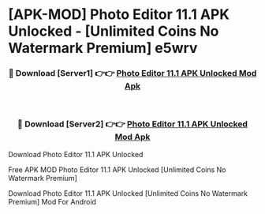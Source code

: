 # [APK-MOD] Photo Editor 11.1 APK Unlocked - [Unlimited Coins No Watermark Premium] e5wrv



<div align="center">
<h3>🔴 Download [Server1] 👉👉 <a href="https://momento.my/?title=Photo_Editor_11.1_APK_Unlocked">Photo Editor 11.1 APK Unlocked Mod Apk</a></h3><br>

<h3>🔴 Download [Server2] 👉👉 <a href="https://momento.my/?title=Photo_Editor_11.1_APK_Unlocked">Photo Editor 11.1 APK Unlocked Mod Apk</a></h3>
</div>



Download Photo Editor 11.1 APK Unlocked 

Free APK MOD Photo Editor 11.1 APK Unlocked [Unlimited Coins No Watermark Premium]

Download Photo Editor 11.1 APK Unlocked [Unlimited Coins No Watermark Premium] Mod For Android
